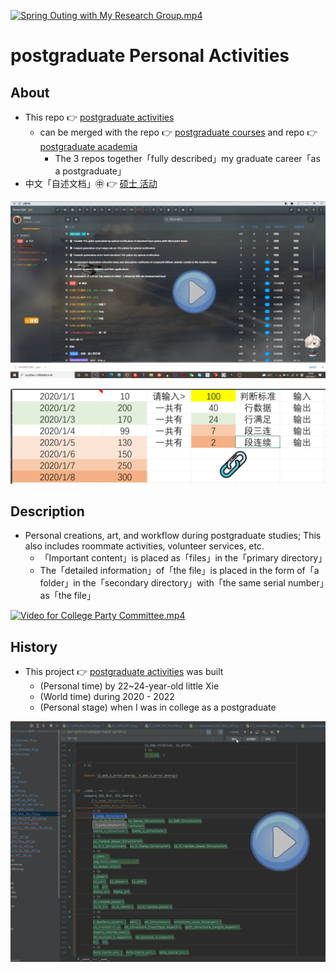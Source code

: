 [![Spring Outing with My Research Group.mp4](https://raw.githubusercontent.com/ChenZhu-Xie/postgraduate_activities/master/img/课题组_春游.png)](https://www.youtube.com/watch?v=Hhg5m2Y7ZyM&feature=youtu.be "Spring Outing with My Research Group.mp4")

# postgraduate Personal Activities

## About
* This repo 👉 [postgraduate activities](https://github.com/ChenZhu-Xie/postgraduate_activities)
    * can be merged with the repo 👉 [postgraduate courses](https://github.com/ChenZhu-Xie/postgraduate_courses) and repo 👉 [postgraduate academia](https://github.com/ChenZhu-Xie/postgraduate_academia)
        * The 3 repos together「fully described」my graduate career「as a postgraduate」
* 中文「自述文档」㊥ 👉 [硕士 活动](https://gitee.com/ChenZhu-Xie/postgraduate_activities)

[![Zotero → Quicker → RoamEdit.mp4](https://raw.githubusercontent.com/ChenZhu-Xie/postgraduate_activities/master/img/zotero_条目信息_到_RE_x264.png)](https://www.youtube.com/watch?v=dVefhyIGx3o "Zotero → Quicker → RoamEdit.mp4")

[![Solving Job Problems for Cilen ← VBA Excel.xlsx](https://raw.githubusercontent.com/ChenZhu-Xie/postgraduate_activities/master/img/车把车的车把.png)](https://github.com/ChenZhu-Xie/postgraduate_activities/blob/master/2__1.2__Creation_for_Others/1__2.1__Solving_Job_Problems_for_Her_%E2%86%90_VBA_Excel__1.0_year/2__4.1__%E8%BD%A6%E6%8A%8A%E8%BD%A6%E7%9A%84%E8%BD%A6%E6%8A%8A_%E2%86%90_VBA_Excel__2.0_year_-_2022.8.16.xlsx "Solving Job Problems for Cilen ← VBA Excel.xlsx")

## Description
* Personal creations, art, and workflow during postgraduate studies; This also includes roommate activities, volunteer services, etc.
    * 「Important content」is placed as「files」in the「primary directory」
    * The「detailed information」of「the file」is placed in the form of「a folder」in the「secondary directory」with「the same serial number」as「the file」

[![Video for College Party Committee.mp4](https://raw.githubusercontent.com/ChenZhu-Xie/postgraduate_activities/master/img/Video_Cover.png)](https://www.youtube.com/watch?v=QYr1QQYnC4A "Video for College Party Committee.mp4")

<!-- ## Inplementation
1. Enter homepage from "Homepage (My Mini Website Portal). lnk".  
2. Explore freely :point_right: until you decrypt the password :point_right: and unlock the hidden webpages.
    * Solve the riddle! Or you'll be stuck here: in the middle of nowhere forever!
3. PS: Due to its age (2014_05), page music may not be playable,  
    * and the background image size cannot adapt to the browser window size. -->

## History
* This project 👉 [postgraduate activities](https://github.com/ChenZhu-Xie/postgraduate_activities) was built
    * (Personal time) by 22~24-year-old little Xie
    * (World time) during 2020 - 2022
    * (Personal stage) when I was in college as a postgraduate

<!-- TEST 666 -->

[![Help me up, I can still write a regular expression...mp4](https://raw.githubusercontent.com/ChenZhu-Xie/postgraduate_activities/master/img/扶我起来，我还能写一个正则表达式...png)](https://www.youtube.com/watch?v=xA3iqHTzwoA "Help me up, I can still write a regular expression...mp4")

<!-- test -->

<!-- ## Software Architecture
Software architecture description

## Installation

1.  xxxx
2.  xxxx
3.  xxxx

## Instructions

1.  xxxx
2.  xxxx
3.  xxxx

## Contribution

1.  Fork the repository
2.  Create Feat_xxx branch
3.  Commit your code
4.  Create Pull Request


## Gitee Feature

1.  You can use Readme\_XXX.md to support different languages, such as Readme\_en.md, Readme\_zh.md
2.  Gitee blog [blog.gitee.com](https://blog.gitee.com)
3.  Explore open source project [https://gitee.com/explore](https://gitee.com/explore)
4.  The most valuable open source project [GVP](https://gitee.com/gvp)
5.  The manual of Gitee [https://gitee.com/help](https://gitee.com/help)
6.  The most popular members  [https://gitee.com/gitee-stars/](https://gitee.com/gitee-stars/) -->
